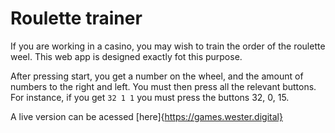# Roulette trainer

If you are working in a casino, you may wish to train the order of the roulette weel.
This web app is designed exactly fot this purpose.

After pressing start, you get a number on the wheel, and the amount of numbers to the right and left.
You must then press all the relevant buttons.
For instance, if you get `32 1 1` you must press the buttons 32, 0, 15.

A live version can be acessed [here]{https://games.wester.digital}
